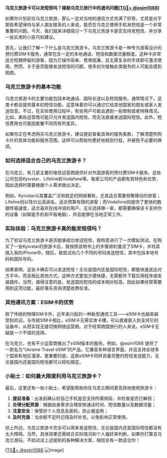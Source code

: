 **乌克兰旅游卡可以发短信吗？揭秘乌克兰旅行中的通讯问题[[TG💪+ @esim1088](https://t.me/s/esim1088)]**

如果你计划前往乌克兰旅游，那么一定对当地的通信方式充满了好奇。尤其是对于那些希望保持与家人朋友联系的人来说，能否在乌克兰使用手机发短信是一个非常重要的问题。今天，我们就来详细探讨一下乌克兰旅游卡是否支持发短信，并分享一些实用的小技巧和建议。

首先，让我们了解一下什么是乌克兰旅游卡。乌克兰旅游卡是一种专为游客设计的预付费SIM卡服务，通常包含一定的本地通话、短信和数据流量额度。这种卡非常适合短期停留的游客，因为它操作简单、费用低廉，且无需复杂的手续即可激活使用。然而，关于是否能够发送短信的问题，很多初次接触此类服务的人可能会感到困惑。

### 乌克兰旅游卡的基本功能

乌克兰旅游卡的主要功能包括本地通话、国际长途以及短信服务。通常情况下，这类卡都会提供基本的短信功能，这意味着你可以通过它给其他国家的朋友或家人发送信息。不过，在实际使用过程中，有些用户可能会遇到一些限制或者特殊情况。比如，某些运营商可能只允许发送国内短信，而无法直接发送国际短信。此外，短信费用也可能因套餐不同而有所差异。

如果你正在考虑购买乌克兰旅游卡，建议提前查看具体的服务条款，了解清楚所购卡片的具体功能和服务范围。这样可以帮助你更好地规划行程，并避免不必要的麻烦。

### 如何选择适合自己的乌克兰旅游卡？

在乌克兰，有几家主要的电信运营商提供针对外国游客的预付费SIM卡服务。这些公司包括Kyivstar、Lifeline和Vodafone等。每家公司的产品都有其特色和优势，因此选择时需要根据个人需求做出决定。

例如，Kyivstar以其覆盖广泛和稳定的网络著称，尤其适合需要频繁移动的旅客；Lifeline则以性价比高闻名，适合预算有限的游客；而Vodafone则提供了更快的数据传输速度，适合喜欢在线冲浪的用户。无论选择哪一家，都需要确保该卡支持你的设备（如智能手机和平板电脑），并且能够在当地正常工作。

### 实际体验：乌克兰旅游卡真的能发短信吗？

为了验证乌克兰旅游卡是否能够成功发送短信，我特意进行了一次模拟测试。在购买了一张Kyivstar的旅游卡后，我按照说明书上的步骤顺利激活了SIM卡，并将其插入我的iPhone中。随后，我尝试向几个不同的号码发送短信，其中包括本地号码和国际号码。

结果表明，这张卡确实可以发送短信！无论是国内还是国际短信，都能快速送达对方手中。而且相比其他方式，这种方式更加方便快捷，无需额外下载应用程序或安装插件。当然，值得注意的是，发送国际短信的成本相对较高，因此如果经常需要用到这项功能，最好事先咨询清楚收费标准。

### 其他通讯方案：ESIM卡的优势

除了传统的物理SIM卡外，近年来兴起的一种新型通信工具——eSIM卡也越来越受到欢迎。与传统SIM卡相比，eSIM卡无需实体卡槽，可以直接嵌入到支持它的设备中，从而实现无缝切换网络运营商。对于经常跨国旅行的人来说，eSIM卡无疑是一个不错的选择。

在乌克兰，也有不少运营商推出了eSIM版本的服务。例如，@esim1088 提供了一款名为“Ukraine Travel eSIM”的产品，它兼容多种语言界面，并且支持全球多个国家和地区漫游。更重要的是，这款eSIM卡同样具备完整的短信发送能力，无论是国内还是国际短信都可以轻松搞定。

### 小贴士：如何最大限度利用乌克兰旅游卡？

最后，这里还有一些小贴士，希望能帮助你在乌克兰期间更高效地使用旅游卡：

1. **提前准备**：出发前确认好自己手机是否支持所需频段，并检查是否已解锁；
2. **合理分配资源**：根据自身需求合理安排通话时间、短信数量以及数据流量；
3. **注意安全**：保管好个人信息及密码，防止被盗用；
4. **及时充值**：当余额不足时记得及时补充，以免影响正常使用。

综上所述，乌克兰旅游卡完全可以用来发送短信，无论是国内还是国际短信都没有太大障碍。当然，具体效果还需结合实际情况和个人偏好来判断。如果你打算去乌克兰游玩，不妨试试上述提到的各种解决方案，相信总有一款适合你！

[[TG💪+ @esim1088](https://t.me/s/esim1088) ![Image](https://i.postimg.cc/4NQfJmqS/Snipaste-2025-05-13-00-14-12.png)]